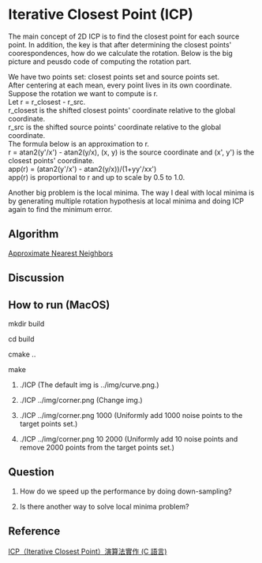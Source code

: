 # Iterative Closest Point (ICP)

The main concept of 2D ICP is to find the closest point for each source point. In addition, the key is that after determining the closest points' coorespondences, how do we calculate the rotation. Below is the big picture and peusdo code of computing the rotation part.

We have two points set: closest points set and source points set.<br>
After centering at each mean, every point lives in its own coordinate.<br>
Suppose the rotation we want to compute is r.<br>
Let r = r_closest - r_src.<br>
r_closest is the shifted closest points' coordinate relative to the global coordinate.<br>
r_src is the shifted source points' coordinate relative to the global coordinate.<br>
The formula below is an approximation to r.<br>
r = atan2(y'/x') - atan2(y/x), (x, y) is the source coordinate and (x', y') is the closest points' coordinate.<br>
app(r) = (atan2(y'/x') - atan2(y/x))/(1+yy'/xx')<br>
app(r) is proportional to r and up to scale by 0.5 to 1.0.<br>

Another big problem is the local minima. The way I deal with local minima is by generating multiple rotation hypothesis at local minima and doing ICP again to find the minimum error.

## Algorithm

[Approximate Nearest Neighbors](https://www.cs.umd.edu/~mount/ANN/)

## Discussion

## How to run (MacOS)

mkdir build

cd build

cmake ..

make

1) ./ICP
(The default img is ../img/curve.png.)

2) ./ICP ../img/corner.png
(Change img.)

3) ./ICP ../img/corner.png 1000
(Uniformly add 1000 noise points to the target points set.)

4) ./ICP ../img/corner.png 10 2000
(Uniformly add 10 noise points and remove 2000 points from the target points set.)

## Question

1. How do we speed up the performance by doing down-sampling?

2. Is there another way to solve local minima problem?

## Reference

[ICP（Iterative Closest Point）演算法實作 (C 語言)](http://ivory-cavern.blogspot.com/2009/11/icp-iterative-closest-point-c.html)

